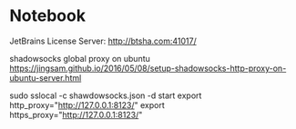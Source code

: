 # Notebook
JetBrains License Server:
http://btsha.com:41017/


shadowsocks global proxy on ubuntu
https://jingsam.github.io/2016/05/08/setup-shadowsocks-http-proxy-on-ubuntu-server.html

sudo sslocal -c shawdowsocks.json -d start
export http_proxy="http://127.0.0.1:8123/"
export https_proxy="http://127.0.0.1:8123/"
